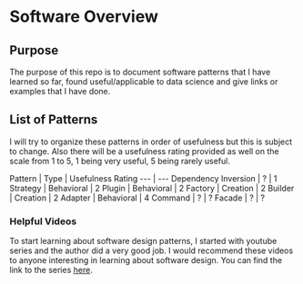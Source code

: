 # Software Overview

## Purpose

The purpose of this repo is to document software patterns that I have learned so far, found useful/applicable to data science and give links or examples that I have done.

## List of Patterns

I will try to organize these patterns in order of usefulness but this is subject to change. Also there will be a usefulness rating provided as well on the scale from 1 to 5, 1 being very useful, 5 being rarely useful.


Pattern | Type | Usefulness Rating
--- | ---
Dependency Inversion | ? | 1
Strategy | Behavioral | 2
Plugin | Behavioral | 2
Factory | Creation | 2
Builder | Creation | 2
Adapter | Behavioral | 4
Command | ? | ?
Facade | ? | ?

### Helpful Videos

To start learning about software design patterns, I started with youtube series and the author did a very good job. I would recommend these videos to anyone interesting in learning about software design. You can find the link to the series [here](https://www.youtube.com/watch?v=qR4-PBLUZNw&list=PLC0nd42SBTaNuP4iB4L6SJlMaHE71FG6N).



